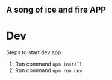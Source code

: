 ## A song of ice and fire APP

# Dev
Steps to start dev app

1. Run command ``` npm install ```
2. Run command ``` npm run dev ```
